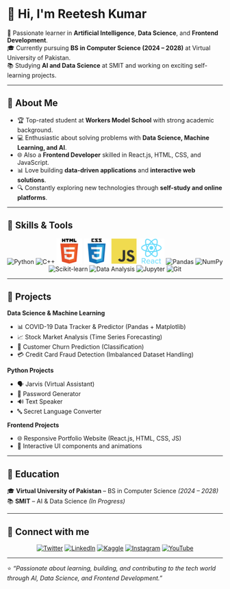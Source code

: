 # 👋 Hi, I'm Reetesh Kumar  

🚀 Passionate learner in **Artificial Intelligence**, **Data Science**, and **Frontend Development**.  
🎓 Currently pursuing **BS in Computer Science (2024 – 2028)** at Virtual University of Pakistan.  
📚 Studying **AI and Data Science** at SMIT and working on exciting self-learning projects.  

---

## 🔹 About Me
- 🏆 Top-rated student at **Workers Model School** with strong academic background.  
- 💻 Enthusiastic about solving problems with **Data Science, Machine Learning, and AI**.  
- 🌐 Also a **Frontend Developer** skilled in React.js, HTML, CSS, and JavaScript.  
- 📊 Love building **data-driven applications** and **interactive web solutions**.  
- 🔍 Constantly exploring new technologies through **self-study and online platforms**.  

---

## 🔹 Skills & Tools  

<p align="center">
  
<!-- Programming -->
<img src="https://media.giphy.com/media/ln7z2eWriiQAllfVcn/giphy.gif" width="60" title="Python"/>
<img src="https://cdn.jsdelivr.net/gh/devicons/devicon/icons/cplusplus/cplusplus-original.svg" width="60" title="C++"/>

<!-- Web / Frontend -->
<img src="https://raw.githubusercontent.com/devicons/devicon/master/icons/html5/html5-original-wordmark.svg" width="60" title="HTML"/>
<img src="https://raw.githubusercontent.com/devicons/devicon/master/icons/css3/css3-original-wordmark.svg" width="60" title="CSS"/>
<img src="https://raw.githubusercontent.com/devicons/devicon/master/icons/javascript/javascript-original.svg" width="60" title="JavaScript"/>
<img src="https://raw.githubusercontent.com/devicons/devicon/master/icons/react/react-original-wordmark.svg" width="60" title="React"/>

<!-- Data Science -->
<img src="https://upload.wikimedia.org/wikipedia/commons/e/ed/Pandas_logo.svg" width="80" title="Pandas"/>
<img src="https://upload.wikimedia.org/wikipedia/commons/3/31/NumPy_logo_2020.svg" width="80" title="NumPy"/>
<img src="https://scikit-learn.org/stable/_static/scikit-learn-logo-small.png" width="80" title="Scikit-learn"/>
<img src="https://raw.githubusercontent.com/numpy/numpy/main/branding/logo/primary/numpylogo.svg" width="80" title="Data Analysis"/>

<!-- Tools -->
<img src="https://cdn.jsdelivr.net/gh/devicons/devicon/icons/jupyter/jupyter-original-wordmark.svg" width="60" title="Jupyter"/>
<img src="https://cdn.jsdelivr.net/gh/devicons/devicon/icons/git/git-original-wordmark.svg" width="60" title="Git"/>

</p>

---

## 🔹 Projects  

**Data Science & Machine Learning**  
- 📊 COVID-19 Data Tracker & Predictor (Pandas + Matplotlib)  
- 📈 Stock Market Analysis (Time Series Forecasting)  
- 🤖 Customer Churn Prediction (Classification)  
- 💳 Credit Card Fraud Detection (Imbalanced Dataset Handling)  

**Python Projects**  
- 🗣️ Jarvis (Virtual Assistant)  
- 🔐 Password Generator  
- 🔊 Text Speaker  
- 🔤 Secret Language Converter  

**Frontend Projects**  
- 🌐 Responsive Portfolio Website (React.js, HTML, CSS, JS)  
- 📱 Interactive UI components and animations  

---

## 🔹 Education  

🎓 **Virtual University of Pakistan** – BS in Computer Science *(2024 – 2028)*  
📚 **SMIT** – AI & Data Science *(In Progress)*  

---

## 🤝 Connect with me  

<p align="center">
  <a href="#"><img src="https://cdn.jsdelivr.net/gh/devicons/devicon/icons/twitter/twitter-original.svg" width="40" height="40" alt="Twitter"/></a>
  <a href="#"><img src="https://cdn.jsdelivr.net/gh/devicons/devicon/icons/linkedin/linkedin-original.svg" width="40" height="40" alt="LinkedIn"/></a>
  <a href="#"><img src="https://upload.wikimedia.org/wikipedia/commons/7/7c/Kaggle_logo.png" width="40" height="40" alt="Kaggle"/></a>
  <a href="#"><img src="https://upload.wikimedia.org/wikipedia/commons/a/a5/Instagram_icon.png" width="40" height="40" alt="Instagram"/></a>
  <a href="#"><img src="https://upload.wikimedia.org/wikipedia/commons/b/b8/YouTube_Logo_2017.svg" width="60" height="40" alt="YouTube"/></a>
</p>


---

⭐️ *“Passionate about learning, building, and contributing to the tech world through AI, Data Science, and Frontend Development.”*  
